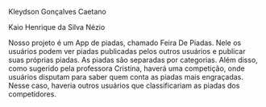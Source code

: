  Kleydson Gonçalves Caetano
 
 Kaio Henrique da Silva Nézio
 
 Nosso projeto é um App de piadas, chamado Feira De Piadas. Nele os usuários podem ver piadas publicadas pelos outros usuários e publicar suas próprias piadas. As piadas são separadas por categorias. Além disso, como sugerido pela professora Cristina, haverá uma competição, onde usuários disputam para saber quem conta as piadas mais engraçadas. Nesse caso, haveria outros usuários que classificariam as piadas dos competidores.
